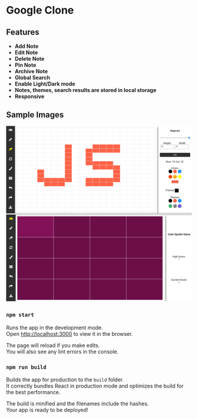 # Google Clone

## Features
* **Add Note**
* **Edit Note**
* **Delete Note**
* **Pin Note**
* **Archive Note**
* **Global Search**
* **Enable Light/Dark mode**
* **Notes, themes, search results are stored in local storage**
* **Responsive**

## Sample Images
![Pixel art](https://github.com/gopal1996/PixelArt/blob/master/screenshot/PixelArt.PNG)
![Color Spotter](https://github.com/gopal1996/PixelArt/blob/master/screenshot/ColorSpotterGame.PNG)

### `npm start`

Runs the app in the development mode.<br />
Open [http://localhost:3000](http://localhost:3000) to view it in the browser.

The page will reload if you make edits.<br />
You will also see any lint errors in the console.

### `npm run build`

Builds the app for production to the `build` folder.<br />
It correctly bundles React in production mode and optimizes the build for the best performance.

The build is minified and the filenames include the hashes.<br />
Your app is ready to be deployed!
